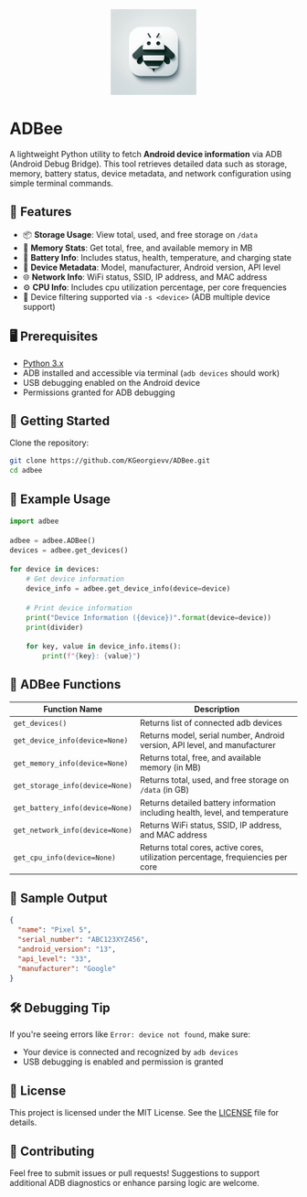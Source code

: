 <p align="center">
  <img src="images/icon.png" alt="Android Device Info Logo" width="150"/>
</p>

# ADBee

A lightweight Python utility to fetch **Android device information** via ADB (Android Debug Bridge). This tool retrieves detailed data such as storage, memory, battery status, device metadata, and network configuration using simple terminal commands.

## 🔧 Features

- 📦 **Storage Usage**: View total, used, and free storage on `/data`
- 🧠 **Memory Stats**: Get total, free, and available memory in MB
- 🔋 **Battery Info**: Includes status, health, temperature, and charging state
- 📱 **Device Metadata**: Model, manufacturer, Android version, API level
- 🌐 **Network Info**: WiFi status, SSID, IP address, and MAC address
- ⚙️ **CPU Info**: Includes cpu utilization percentage, per core frequencies
- 🔁 Device filtering supported via `-s <device>` (ADB multiple device support)

## 🖥️ Prerequisites

- [Python 3.x](https://www.python.org/)
- ADB installed and accessible via terminal (`adb devices` should work)
- USB debugging enabled on the Android device
- Permissions granted for ADB debugging

## 🚀 Getting Started

Clone the repository:

```bash
git clone https://github.com/KGeorgievv/ADBee.git
cd adbee
```

## 🧪 Example Usage

```python
import adbee

adbee = adbee.ADBee()
devices = adbee.get_devices()

for device in devices:
    # Get device information
    device_info = adbee.get_device_info(device=device)

    # Print device information
    print("Device Information ({device})".format(device=device))
    print(divider)

    for key, value in device_info.items():
        print(f"{key}: {value}")
```

## 📂 ADBee Functions

| Function Name | Description |
|---------------|-------------|
| `get_devices()` | Returns list of connected adb devices |
| `get_device_info(device=None)` | Returns model, serial number, Android version, API level, and manufacturer |
| `get_memory_info(device=None)` | Returns total, free, and available memory (in MB) |
| `get_storage_info(device=None)` | Returns total, used, and free storage on `/data` (in GB) |
| `get_battery_info(device=None)` | Returns detailed battery information including health, level, and temperature |
| `get_network_info(device=None)` | Returns WiFi status, SSID, IP address, and MAC address |
| `get_cpu_info(device=None)` | Returns total cores, active cores, utilization percentage, frequiencies per core |

## 📸 Sample Output

```json
{
  "name": "Pixel 5",
  "serial_number": "ABC123XYZ456",
  "android_version": "13",
  "api_level": "33",
  "manufacturer": "Google"
}
```

## 🛠️ Debugging Tip

If you're seeing errors like `Error: device not found`, make sure:
- Your device is connected and recognized by `adb devices`
- USB debugging is enabled and permission is granted

## 📝 License

This project is licensed under the MIT License. See the [LICENSE](LICENSE) file for details.

## 🙌 Contributing

Feel free to submit issues or pull requests! Suggestions to support additional ADB diagnostics or enhance parsing logic are welcome.
